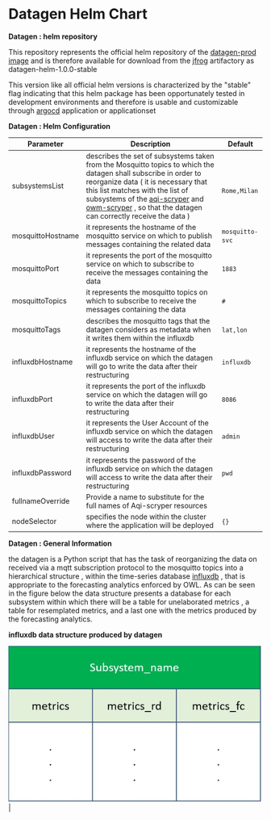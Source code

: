 # Datagen Helm Chart

**Datagen : helm repository**

This repository represents the official helm repository of the [datagen-prod image](https://harbor1.cloud.vm/harbor/projects/2/repositories/datagen-prod/artifacts-tab) and is therefore available for download from the [jfrog](http://artifactory.cloud.vm:30238/ui/repos/tree/General/helm-local) artifactory as datagen-helm-1.0.0-stable

This version like all official helm versions is characterized by the "stable" flag indicating that this helm package has been opportunately tested in development environments and therefore is usable and customizable through [argocd](https://argo-cd.readthedocs.io/en/stable/) application or applicationset

**Datagen : Helm Configuration**


  | Parameter            | Description | Default  |
  |--------------------|--------------|------------------------|
  | subsystemsList |describes the set of subsystems taken from the Mosquitto topics to which the datagen shall subscribe in order to reorganize data ( it is necessary that this list matches with the list of subsystems of the [aqi-scryper](http://gitea.cloud.vm/HELM-PACKAGES/aqi-scryper-helm/src/branch/master/README.md) and [owm-scryper](http://gitea.cloud.vm/HELM-PACKAGES/owm-scryper-helm/src/branch/main/README.md) , so that the datagen can correctly receive the data ) | ` Rome,Milan`       | 
   | mosquittoHostname | it represents the hostname of the mosquitto service on which to publish messages containing the related data | `mosquitto-svc`       | 
  |mosquittoPort  | it represents the port of the mosquitto service on which to subscribe to receive the messages containing the data | ` 1883 `        | 
  | mosquittoTopics  | it represents the mosquitto topics on which to subscribe to receive the messages containing the data | ` # `        | 
  | mosquittoTags  | describes the mosquitto tags that the datagen considers as metadata when it writes them within the influxdb | `lat,lon `        | 
  | influxdbHostname  | it represents the hostname of the influxdb service on which the datagen will go to write the data after their restructuring| `influxdb `        | 
  | influxdbPort  | it represents the port of the influxdb service on which the datagen will go to write the data after their restructuring| `8086 `        | 
  | influxdbUser  | it represents the User Account of the influxdb service on which the datagen will access to write the data after their restructuring| `admin `        | 
  | influxdbPassword  | it represents the password of the influxdb service on which the datagen will access to write the data after their restructuring| `pwd `        | 
  | fullnameOverride  | Provide a name to substitute for the full names of Aqi-scryper resources    | ` `        |
  | nodeSelector  |specifies the node within the cluster where the application will be deployed    | `{}`        |

  
  **Datagen : General Information**

  the datagen is a Python script that has the task of reorganizing the data on  received via a mqtt subscription protocol to the mosquitto topics into a hierarchical structure , within the time-series database [influxdb](http://gitea.cloud.vm/HELM-PACKAGES/influxdb1-helm/src/branch/master/README.md) ,  that is appropriate to the forecasting analytics enforced by OWL. 
As can be seen in the figure below the data structure presents a database for each subsystem within which there will be a table for unelaborated metrics , a table for resemplated metrics, and a last one with the metrics produced by the forecasting analytics.

**influxdb data structure produced by datagen**

![influxdb data structure produced by datagen](./img/datagen_data_structure.JPG)| 